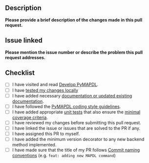 ## Description
**Please provide a brief description of the changes made in this pull request.**

## Issue linked
**Please mention the issue number or describe the problem this pull request addresses.**

## Checklist
- [ ] I have visited and read [Develop PyMAPDL](https://mapdl.docs.pyansys.com/version/stable/getting_started/develop_pymapdl.html#develop-pymapdl).
- [ ] I have [tested my changes locally](https://mapdl.docs.pyansys.com/version/stable/getting_started/develop_pymapdl.html#unit-testing)
- [ ] I have added necessary [documentation or updated existing documentation](https://mapdl.docs.pyansys.com/version/stable/getting_started/write_documentation.html#id2).
- [ ] I have followed the [PyMAPDL coding style guidelines](https://mapdl.docs.pyansys.com/version/stable/getting_started/develop_pymapdl.html#code-style).
- [ ] I have added appropriate [unit tests](https://mapdl.docs.pyansys.com/version/stable/getting_started/develop_pymapdl.html#unit-testing) that also ensure the [minimal coverage criteria](https://mapdl.docs.pyansys.com/version/stable/getting_started/develop_pymapdl.html#code-coverage).
- [ ] I have reviewed my changes before submitting this pull request.
- [ ] I have linked the issue or issues that are solved to the PR if any.
- [ ] I have assigned this PR to myself.
- [ ] I have added the minimum version decorator to any new backend method implemented.
- [ ] I have made sure that the title of my PR follows [Commit naming conventions](https://dev.docs.pyansys.com/how-to/contributing.html#commit-naming-conventions) (e.g. ``feat: adding new MAPDL command``)